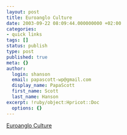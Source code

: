 ```yaml
---
layout: post
title: Euroanglo Culture
date: 2003-09-22 08:09:44.000000000 +02:00
categories:
- quick links
tags: []
status: publish
type: post
published: true
meta: {}
author:
  login: shanson
  email: papascott-wp@gmail.com
  display_name: PapaScott
  first_name: Scott
  last_name: Hanson
excerpt: !ruby/object:Hpricot::Doc
  options: {}
---
```

<p><a title="Not here, there ain't enough of 'em" href="http://fistfulofeuros.net/archives/000038.php">Euroanglo Culture</a></p>
